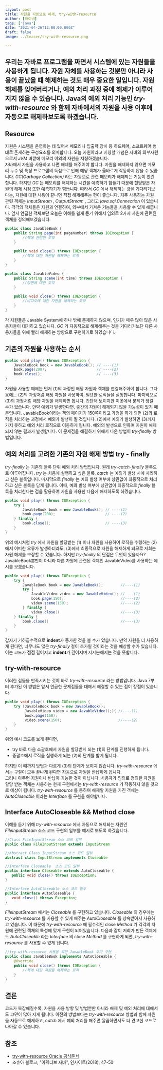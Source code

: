 ```yaml
---
layout: post  
title: 자원을 자동으로 해제, try-with-resource
author: [와이비]
tags: ['java']
date: "2021-04-26T12:00:00.000Z"
draft: false
image: ../teaser/try-with-resource.png

---
```

우리는 자바로 프로그램을 짜면서 시스템에 있는 자원들을 사용하게 됩니다. 
자원 자체를 사용하는 것뿐만 아니라 사용이 끝났을 때 해제하는 것도 매우 중요한 일입니다. 
자원 해제를 잊어버리거나, 예외 처리 과정 중에 해제가 이루어지지 않을 수 있습니다. 
Java의 예외 처리 기능인 _try-with-resource_ 와 함께 자바에서의 자원을 사용 이후에 자동으로 해제하보도록 하겠습니다.
---

## Resource
자원은 시스템을 운영하는 데 있어서 메모리나 입출력 장치 등 하드웨어, 소프트웨어 형태로 존재하는 구성요소를 의미합니다.
오늘 자원이라고 지칭할 개념은 자바의 외부자원으로서 _JVM_ 바깥에 메모리 이외의 자원을 지칭하겠습니다.  
자바에서 자원을 사용하고 나면 해제를 해주어야 합니다.
자원을 해제하지 않으면 메모리 누수 및 특정 프로그램의 독점으로 인해 해당 객체가 올바르게 작동하지 않을 수 있습니다.
_GC(Garbage Collection)_ 라는 자동으로 관련 메모리가 해제되는 기능이 있긴 합니다.
하지만 _GC_ 는 메모리를 해제하는 시간을 예측하기 힘들기 때문에 할당받은 자원의 해제 시점 또한 예측하기가 힘듭니다.
따라서 _GC_ 에서 해제하는 것을 기다리기보다는, 자원에 대한 사용이 끝나면 직접 해제해주는 편이 좋습니다.
자주 사용하는 자원 관련 객체는 _InputStream_ , _OutputStream_ , 그리고 _java.sql.Connection_ 이 있습니다.
각각의 객체들은 자원과 연결하여, 외부에서 가져온 기능들을 사용할 수 있게 해줍니다.
앞서 언급한 객체보단 오늘은 이해를 쉽게 돋기 위해서 임의로 2가지 자원에 관련된 객체를 정의해보겠습니다.  
  

``` java
public class JavableBook {
    public String page(int pageNumber) throws IOException {
        //책에 관련된 로직
    }
    
    public void close() throws IOException {
        //책에 대한 자원을 해제하는 로직
    }
}
```

``` java
public class JavableVideo {
    public String scene(int time) throws IOException {
        //장면에 대한 로직
    }
    
    public void close() throws IOException {
        //비디오에 대한 자원을 해제하는 로직
    }
}
```

각 자원들은 Javable System에 하나 밖에 존재하지 않으며, 인기가 매우 많아 많은 사용자들이 대기하고 있습니다.
_GC_ 가 자동적으로 해제해주는 것을 기다리기보단 다른 사용자들을 위해 빨리 해제하는 방향으로 구현하기로 하였습니다. 

## 기존의 자원을 사용하는 순서 
``` java
public void play() throws IOException {
    JavableBook book = new JavableBook(); // ----(1)
    book.page(200);                       // ----(2)
    book.close();                         // ----(3)
}
```
자원을 사용할 때에는 먼저 (1)의 과정인 해당 자원과 객체를 연결해주어야 합니다. 
그다음에는 (2)의 과정처럼 해당 자원을 사용하여, 필요한 로직들을 실행합니다. 
마지막으로 (3)의 과정처럼 해당 자원을 해제하면 됩니다. 
간단해 보이지만 이곳에서 문제가 생길 수가 있습니다. 
만약 예외가 발생한다면, 중간의 자원이 해제되지 않을 가능성이 있기 때문입니다. 
JavableBook이라는 책의 페이지가 150쪽이라고 가정을 하게 되면 (2)의 로직을 처리하는 과정에서 예외가 발생이 될 것입니다.
(2)에서 예외가 발생하면 (3)까지 가지 못하고 예외 처리 로직으로 이동하게 됩니다. 
예외의 발생으로 인하여 자원이 해제되지 않는 결과가 발생합니다.
이 문제점을 해결하기 위해서 나온 방법이 _try-finally_ 방법입니다.

## 예외 처리를 고려한 기존의 자원 해제 방법 try - finally

_try-finally_ 는 기존의 블록 단위 예외 처리 방법입니다.
원래 _try-catch-finally_ 블록으로 이루어집니다. 
_try_ 는 처음에 실행하고 싶은 블록, _catch_ 는 예외가 발생 시에 처리하고 싶은 블록입니다.
마지막으로 _finally_ 는 예외 발생 여부에 상관없이 최종적으로 처리하고 싶은 블록을 담게 됩니다. 
이때, 예외 발생 여부에 상관없이 최종적으로 _finally_ 블록을 처리한다는 점을 활용하여 자원을 사용한 다음에 해제하도록 하겠습니다.

``` java
public void play() throws IOException {
    try {
        JavableBook book = new JavableBook(); // ----(1)
        book.page(200);                       // ----(2)
    } finally {
        book.close();                         // ----(3)
    }
}
```
위의 예시처럼 _try_ 에서 자원을 할당받는 (1) 이나 자원을 사용하여 로직을 수행하는 (2)에서 어떠한 오류가 발생하더라도, 
(3)에서 최종적으로 자원을 해제하게 되므로 저희는 자원 해제를 보장할 수 있습니다. 
하지만 _try-finally_ 의 단점은 무엇이 있을까요? 
JavableBook뿐만이 아니라 다른 자원에 관련된 객체인 JavableVideo를 사용하는 예시를 보겠습니다.

``` java
public void play() throws IOException {
    try {
        JavableBook book = new JavableBook();        //----(1)
        try {
            JavableVideo video = new JavableVideo(); //----(1)
            book.page(150);                          //----(2)
            video.scene(150);                        //----(2)
        } finally {
            video.close()                            //----(3)
    } finally {
        book.close()                                 //----(3)
    }
}
```

갑자기 기하급수적으로 **indent**가 증가한 것을 볼 수가 있습니다. 
만약 자원을 더 사용하게 된다면, 너무나도 많은 _try-finally_ 절이 추가될 것이라는 것을 예상할 수가 있습니다.
이는 코드가 점점 길어지고 **indent**가 깊어지며 지저분해지는 것을 뜻합니다.

## try-with-resource
이러한 점들을 만족시키는 것이 바로 _try-with-resource_ 라는 방법입니다. 
Java 7부터 추가된 이 방법은 앞서 언급한 문제점들을 대해서 해결할 수 있는 점이 장점이 있습니다.

``` java
public void play() throws IOException {
    try (JavableBook book = new JavableBook();
         JavableVideo video = new JavableVideo();){ //----(1)
         book.page(150);
         video.scene(150);                          //----(2)
    }
}
```

위의 예시 코드를 보게 된다면, 
- try 바로 다음 소괄호에서 자원을 할당받게 되는 (1)의 단계를 진행하게 됩니다. 
- 중괄호에서 로직을 실행하게 되는 (2)의 단계를 밟게 됩니다. 

하지만 이 때까지 방법과 다르게 (3)의 단계가 보이지 않습니다. 
_try-with-resource_ 에서는 구절이 모두 끝나게 된다면 자동으로 자원을 반납하게 됩니다.  
그러나 아무런 자원이나 반납이 가능한 것이 아닙니다.
사용자가 임의로 정의한 자원을 할당 받는 객체는 사용하는 현재 구현에서는 _try-with-resource_ 가 작동하지 않을 것으로 예상이 됩니다.
_try-with-resource_ 를 통하여 해제할 자원을 가진 객체는 _AutoCloseable_ 이라는 _Interface_ 를 구현을 해야합니다. 

## Interface AutoCloseable && Method close
이해를 돕기 위해 _try-with-resource_ 에서 자동으로 해제되는 자원인 _FileInputStream_ 소스 코드 구현의 일부를 예시로 보도록 하겠습니다.

``` java
//Class FileInputStream 소스 코드 일부
public class FileInputStream extends InputStream

//Abstract Class InputStream 소스 코드 일부
abstract class InputStream implements Closeable

//Interface Closeable  소스 코드 일부
public interface Closeable extends AutoCloseable {
   public void close() throws IOException;
}

//Interface AutoCloseable 소스 코드 일부
public interface AutoCloseable {
   void close() throws Exception;
}
```

_FileInputStream_ 에서는 _Closeable_ 를 구현하고 있습니다.
_Closeable_ 의 경우에는 _try-with-resource_ 를 사용할 수 있게 해주는 _AutoCloseable_ 를 상속받아서 사용하고 있습니다.
이 때문에 _try-with-resource_ 에 필수적인 close _Method_ 가 각각의 자원에 관련된 객체의 특성에 맞게 구현이 되어있습니다.
다음과 같이 저희가 만든 객체에도 _AutoCloseable_ 라는 _Interface_ 의 close _Method_ 를 구현하게 되면, 
_try-with-resource_ 를 사용할 수 있게 됩니다.

``` java
//try-with-resource 사용을 위한 JavableBook 추가 구현
public class JavableBook implements AutoCloseable {
    @Override
    public void close() throws IOException {
        //책에 대한 자원을 해제하는 로직
    }
}
```

## 결론
코드가 복잡해질수록, 자원을 사용 방향 및 방법뿐만 아니라 해제 및 예외 처리에 대해서도 고민이 많아 지게 됩니다.
이전의 방법보다는 _try-with-resource_ 방법과 함께 자원을 자동으로 해제하고, _catch_ 에서 예외 처리를 해주면
깔끔하면서도 더 견고한 코드로 나아갈 수 있습니다.


## 참조
- [try-with-resource Oracle 공식문서](https://docs.oracle.com/javase/tutorial/essential/exceptions/tryResourceClose.html)
- 조슈아 블로크, "이펙티브 자바", 인사이트(2018), 47-50
